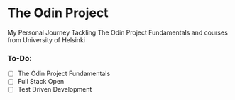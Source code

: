 # The Odin Project 
My Personal Journey Tackling The Odin Project Fundamentals and courses from University of Helsinki

### To-Do:
- [ ] The Odin Project Fundamentals
- [ ] Full Stack Open
- [ ] Test Driven Development
